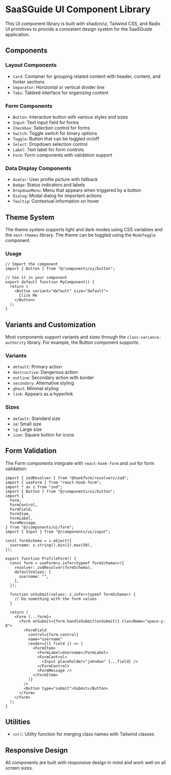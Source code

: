 # SaaSGuide UI Component Library

This UI component library is built with shadcn/ui, Tailwind CSS, and Radix UI primitives to provide a consistent design system for the SaaSGuide application.

## Components

### Layout Components
- `Card`: Container for grouping related content with header, content, and footer sections
- `Separator`: Horizontal or vertical divider line
- `Tabs`: Tabbed interface for organizing content

### Form Components
- `Button`: Interactive button with various styles and sizes
- `Input`: Text input field for forms
- `Checkbox`: Selection control for forms
- `Switch`: Toggle switch for binary options
- `Toggle`: Button that can be toggled on/off
- `Select`: Dropdown selection control
- `Label`: Text label for form controls
- `Form`: Form components with validation support

### Data Display Components
- `Avatar`: User profile picture with fallback
- `Badge`: Status indicators and labels
- `DropdownMenu`: Menu that appears when triggered by a button
- `Dialog`: Modal dialog for important actions
- `Tooltip`: Contextual information on hover

## Theme System

The theme system supports light and dark modes using CSS variables and the `next-themes` library. The theme can be toggled using the `ModeToggle` component.

### Usage

```tsx
// Import the component
import { Button } from "@/components/ui/button";

// Use it in your component
export default function MyComponent() {
  return (
    <Button variant="default" size="default">
      Click Me
    </Button>
  );
}
```

## Variants and Customization

Most components support variants and sizes through the `class-variance-authority` library. For example, the Button component supports:

### Variants
- `default`: Primary action
- `destructive`: Dangerous action
- `outline`: Secondary action with border
- `secondary`: Alternative styling
- `ghost`: Minimal styling
- `link`: Appears as a hyperlink

### Sizes
- `default`: Standard size
- `sm`: Small size
- `lg`: Large size
- `icon`: Square button for icons

## Form Validation

The Form components integrate with `react-hook-form` and `zod` for form validation:

```tsx
import { zodResolver } from "@hookform/resolvers/zod";
import { useForm } from "react-hook-form";
import * as z from "zod";
import { Button } from "@/components/ui/button";
import {
  Form,
  FormControl,
  FormField,
  FormItem,
  FormLabel,
  FormMessage,
} from "@/components/ui/form";
import { Input } from "@/components/ui/input";

const formSchema = z.object({
  username: z.string().min(2).max(50),
});

export function ProfileForm() {
  const form = useForm<z.infer<typeof formSchema>>({
    resolver: zodResolver(formSchema),
    defaultValues: {
      username: "",
    },
  });

  function onSubmit(values: z.infer<typeof formSchema>) {
    // Do something with the form values
  }

  return (
    <Form {...form}>
      <form onSubmit={form.handleSubmit(onSubmit)} className="space-y-8">
        <FormField
          control={form.control}
          name="username"
          render={({ field }) => (
            <FormItem>
              <FormLabel>Username</FormLabel>
              <FormControl>
                <Input placeholder="johndoe" {...field} />
              </FormControl>
              <FormMessage />
            </FormItem>
          )}
        />
        <Button type="submit">Submit</Button>
      </form>
    </Form>
  );
}
```

## Utilities

- `cn()`: Utility function for merging class names with Tailwind classes

## Responsive Design

All components are built with responsive design in mind and work well on all screen sizes.
